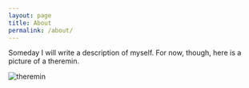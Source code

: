 ```yaml
---
layout: page
title: About
permalink: /about/
---
```


Someday I will write a description of myself. For now, though, here is a picture of a theremin.

![theremin](../imgs/theremin.jpg)
